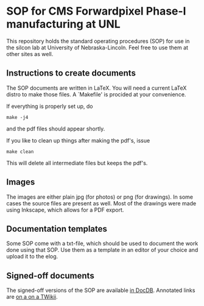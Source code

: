 SOP for CMS Forwardpixel Phase-I manufacturing at UNL
=====================================================

This repository holds the standard operating procedures (SOP) for use in the silcon lab at University of Nebraska-Lincoln. Feel free to use them at other sites as well.

Instructions to create documents
--------------------------------

The SOP documents are written in LaTeX. You will need a current LaTeX distro to make those files. A `Makefile' is procided at your convenience.

If everything is properly set up, do

```
make -j4
````
and the pdf files should appear shortly.

If you like to clean up things after making the pdf's, issue
```
make clean
```
This will delete all intermediate files but keeps the pdf's.

Images
------
The images are either plain jpg (for photos) or png (for drawings). In some cases the source files are present as well. Most of the drawings were made using Inkscape, which allows for a PDF export.

Documentation templates
-----------------------
Some SOP come with a txt-file, which should be used to document the work done using that SOP. Use them as a template in an editor of your choice and upload it to the elog.

Signed-off documents
--------------------
The signed-off versions of the SOP are available [in DocDB](https://cms-docdb.cern.ch/cgi-bin/DocDB/ShowDocument?docid=12623). Annotated links are [on a on a TWikii](https://twiki.cern.ch/twiki/bin/view/CMS/UNLPixelPhaseI "TWiki page hosted at Cern").

